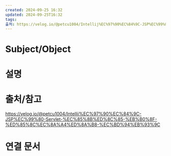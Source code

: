 ```yaml
---
created: 2024-09-25 16:32
updated: 2024-09-25T16:32
tags: 
출처: https://velog.io/@petcu1004/Intellij%EC%97%90%EC%84%9C-JSP%EC%99%80-Servlet-%EC%85%8B%ED%8C%85-%EB%B0%8F-%ED%85%8C%EC%8A%A4%ED%8A%B8-%EC%BD%94%EB%93%9C
---
```

# Subject/Object 

# 설명

# 출처/참고
https://velog.io/@petcu1004/Intellij%EC%97%90%EC%84%9C-JSP%EC%99%80-Servlet-%EC%85%8B%ED%8C%85-%EB%B0%8F-%ED%85%8C%EC%8A%A4%ED%8A%B8-%EC%BD%94%EB%93%9C
# 연결 문서

